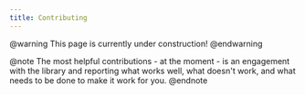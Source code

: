 ```yaml
---
title: Contributing
---
```


@warning
This page is currently under construction!
@endwarning

@note
The most helpful contributions - at the moment - is an engagement with the library and reporting what works well, what doesn't work, and what needs to be done to make it work for you.
@endnote
